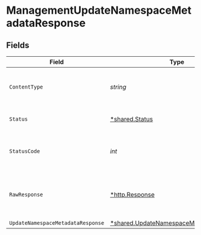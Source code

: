 # ManagementUpdateNamespaceMetadataResponse


## Fields

| Field                                                                                                    | Type                                                                                                     | Required                                                                                                 | Description                                                                                              |
| -------------------------------------------------------------------------------------------------------- | -------------------------------------------------------------------------------------------------------- | -------------------------------------------------------------------------------------------------------- | -------------------------------------------------------------------------------------------------------- |
| `ContentType`                                                                                            | *string*                                                                                                 | :heavy_check_mark:                                                                                       | HTTP response content type for this operation                                                            |
| `Status`                                                                                                 | [*shared.Status](../../../pkg/models/shared/status.md)                                                   | :heavy_minus_sign:                                                                                       | Default error response                                                                                   |
| `StatusCode`                                                                                             | *int*                                                                                                    | :heavy_check_mark:                                                                                       | HTTP response status code for this operation                                                             |
| `RawResponse`                                                                                            | [*http.Response](https://pkg.go.dev/net/http#Response)                                                   | :heavy_check_mark:                                                                                       | Raw HTTP response; suitable for custom response parsing                                                  |
| `UpdateNamespaceMetadataResponse`                                                                        | [*shared.UpdateNamespaceMetadataResponse](../../../pkg/models/shared/updatenamespacemetadataresponse.md) | :heavy_minus_sign:                                                                                       | OK                                                                                                       |